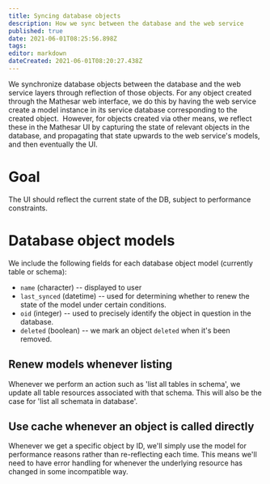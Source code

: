 ```yaml
---
title: Syncing database objects
description: How we sync between the database and the web service
published: true
date: 2021-06-01T08:25:56.898Z
tags: 
editor: markdown
dateCreated: 2021-06-01T08:20:27.438Z
---
```


We synchronize database objects between the database and the web service layers through reflection of those objects. For any object created through the Mathesar web interface, we do this by having the web service create a model instance in its service database corresponding to the created object.  However, for objects created via other means, we reflect these in the Mathesar UI by capturing the state of relevant objects in the database, and propagating that state upwards to the web service's models, and then eventually the UI.

# Goal

The UI should reflect the current state of the DB, subject to performance constraints.

# Database object models

We include the following fields for each database object model (currently table or schema):

- `name` (character) -- displayed to user
- `last_synced` (datetime) -- used for determining whether to renew the state of the model under certain conditions.
- `oid` (integer) -- used to precisely identify the object in question in the database.
- `deleted` (boolean) -- we mark an object `deleted` when it's been removed.

## Renew models whenever listing

Whenever we perform an action such as 'list all tables in schema', we update all table resources associated with that schema.  This will also be the case for 'list all schemata in database'.

## Use cache whenever an object is called directly

Whenever we get a specific object by ID, we'll simply use the model for performance reasons rather than re-reflecting each time.  This means we'll need to have error handling for whenever the underlying resource has changed in some incompatible way.
